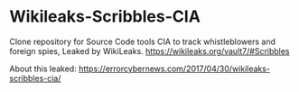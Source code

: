 # Wikileaks-Scribbles-CIA
Clone repository for Source Code tools CIA to track whistleblowers and foreign spies, Leaked by WikiLeaks. https://wikileaks.org/vault7/#Scribbles

About this leaked: https://errorcybernews.com/2017/04/30/wikileaks-scribbles-cia/
